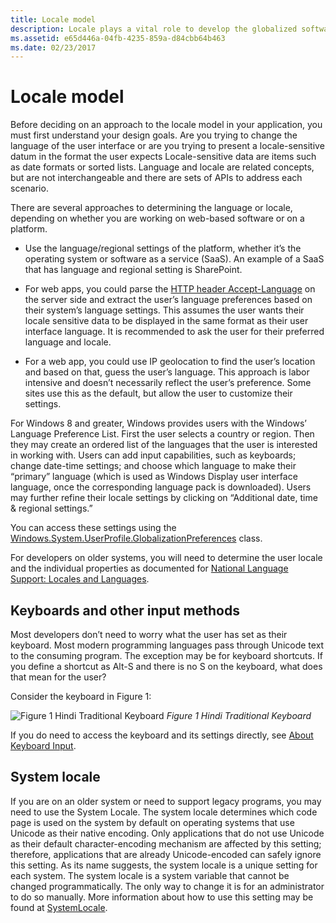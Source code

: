 ```yaml
---
title: Locale model
description: Locale plays a vital role to develop the globalized software to be locale and culture aware.
ms.assetid: e65d446a-04fb-4235-859a-d84cbb64b463
ms.date: 02/23/2017
---
```

# Locale model

Before deciding on an approach to the locale model in your application, you must first understand your design goals.
Are you trying to change the language of the user interface or are you trying to present a locale-sensitive datum in the format the user expects
Locale-sensitive data are items such as date formats or sorted lists.
Language and locale are related concepts, but are not interchangeable and there are sets of APIs to address each scenario.

There are several approaches to determining the language or locale, depending on whether you are working on web-based software or on a platform.

- Use the language/regional settings of the platform, whether it’s the operating system or software as a service (SaaS).
  An example of a SaaS that has language and regional setting is SharePoint.

- For web apps, you could parse the [HTTP header Accept-Language](https://www.w3.org/Protocols/rfc2616/rfc2616-sec14.html) on the server side and extract the user’s language preferences based on their system’s language settings.
  This assumes the user wants their locale sensitive data to be displayed in the same format as their user interface language.
  It is recommended to ask the user for their preferred language and locale.

- For a web app, you could use IP geolocation to find the user’s location and based on that, guess the user’s language.
  This approach is labor intensive and doesn’t necessarily reflect the user’s preference.
  Some sites use this as the default, but allow the user to customize their settings.

For Windows 8 and greater, Windows provides users with the Windows’ Language Preference List.
First the user selects a country or region.
Then they may create an ordered list of the languages that the user is interested in working with.
Users can add input capabilities, such as keyboards; change date-time settings; and choose which language to make their “primary” language (which is used as Windows Display user interface language, once the corresponding language pack is downloaded).
Users may further refine their locale settings by clicking on “Additional date, time & regional settings.”

You can access these settings using the [Windows.System.UserProfile.GlobalizationPreferences](/uwp/api/Windows.System.UserProfile.GlobalizationPreferences) class.

For developers on older systems, you will need to determine the user locale and the individual properties as documented for [National Language Support: Locales and Languages](/windows/win32/intl/locales-and-languages).

## Keyboards and other input methods

Most developers don’t need to worry what the user has set as their keyboard.
Most modern programming languages pass through Unicode text to the consuming program.
The exception may be for keyboard shortcuts.
If you define a shortcut as Alt-S and there is no S on the keyboard, what does that mean for the user?

Consider the keyboard in Figure 1:

![Figure 1 Hindi Traditional Keyboard](/media/hubs/globalization/IC866727.png "Hindi Traditional Keyboard") *Figure 1 Hindi Traditional Keyboard*

If you do need to access the keyboard and its settings directly, see [About Keyboard Input](/windows/desktop/inputdev/about-keyboard-input).

## System locale

If you are on an older system or need to support legacy programs, you may need to use the System Locale.
The system locale determines which code page is used on the system by default on operating systems that use Unicode as their native encoding.
Only applications that do not use Unicode as their default character-encoding mechanism are affected by this setting; therefore, applications that are already Unicode-encoded can safely ignore this setting.
As its name suggests, the system locale is a unique setting for each system.
The system locale is a system variable that cannot be changed programmatically.
The only way to change it is for an administrator to do so manually.
More information about how to use this setting may be found at [SystemLocale](/windows-hardware/customize/desktop/unattend/microsoft-windows-international-core-winpe-systemlocale).
